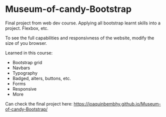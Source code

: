 # Museum-of-candy-Bootstrap
Final project from web dev course. Applying all bootstrap learnt skills into a project. Flexbox, etc.

To see the full capabilities and responsivness of the website, modify the size of you browser.

Learned in this course:

- Bootstrap grid
- Navbars
- Typography
- Badged, alters, buttons, etc.
- Forms
- Responsive
- More

Can check the final project here: https://joaquinbembhy.github.io/Museum-of-candy-Bootstrap/
